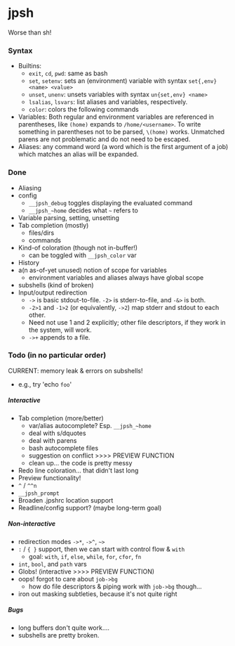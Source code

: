 # jpsh
Worse than sh!

### Syntax
 - Builtins:
    - `exit`, `cd`, `pwd`: same as bash
    - `set`, `setenv`: sets an (environment) variable with syntax `set{,env} <name> <value>`
    - `unset`, `unenv`: unsets variables with syntax `un{set,env} <name>`
    - `lsalias`, `lsvars`: list aliases and variables, respectively.
    - `color`: colors the following commands
 - Variables: Both regular and environment variables are referenced in parentheses, like `(home)` expands to `/home/<username>`. To write something in parentheses not to be parsed, `\(home)` works. Unmatched parens are not problematic and do not need to be escaped.
 - Aliases: any command word (a word which is the first argument of a job) which matches an alias will be expanded.

### Done
 - Aliasing
 - config
    - `__jpsh_debug` toggles displaying the evaluated command
    - `__jpsh_~home` decides what `~` refers to
 - Variable parsing, setting, unsetting
 - Tab completion (mostly)
    - files/dirs
    - commands
 - Kind-of coloration (though not in-buffer!)
    - can be toggled with `__jpsh_color` var
 - History
 - a(n as-of-yet unused) notion of scope for variables
    - environment variables and aliases always have global scope
 - subshells (kind of broken)
 - Input/output redirection
    - `->` is basic stdout-to-file. `-2>` is stderr-to-file, and `-&>` is both.
    - `-2>1` and `-1>2` (or equivalently, `->2`) map stderr and stdout to each other.
    - Need not use 1 and 2 explicitly; other file descriptors, if they work in the system, will work.
    - `->+` appends to a file.

### Todo (in no particular order)
CURRENT: memory leak & errors on subshells!
 - e.g., try 'echo `foo`'

##### Interactive
 - Tab completion (more/better)
    - var/alias autocomplete? Esp. `__jpsh_~home`
    - deal with s/dquotes
    - deal with parens
    - bash autocomplete files
    - suggestion on conflict >>>> PREVIEW FUNCTION
    - clean up... the code is pretty messy
 - Redo line coloration... that didn't last long
 - Preview functionality!
 - `^` / `^^n`
 - `__jpsh_prompt`
 - Broaden .jpshrc location support
 - Readline/config support? (maybe long-term goal)

##### Non-interactive
 - redirection modes `->*`, `->^`, `~>`
 - `:` / `{ }` support, then we can start with control flow \& `with`
    - goal: `with`, `if`, `else`, `while`, `for`, `cfor`, `fn`
 - `int`, `bool`, and `path` vars
 - Globs! (interactive >>>> PREVIEW FUNCTION)
 - oops! forgot to care about `job->bg`
    - how do file descriptors & piping work with `job->bg` though...
 - iron out masking subtleties, because it's not quite right

##### Bugs
 - long buffers don't quite work....
 - subshells are pretty broken.
